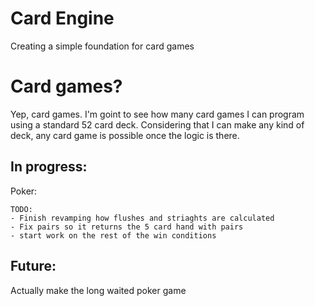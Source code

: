 # Card Engine
Creating a simple foundation for card games

# Card games?
Yep, card games. I'm goint to see how many card games I can program using a standard 52 card deck.
Considering that I can make any kind of deck, any card game is possible once the logic is there.

## In progress:
Poker:

    TODO:
    - Finish revamping how flushes and striaghts are calculated
    - Fix pairs so it returns the 5 card hand with pairs
    - start work on the rest of the win conditions

## Future:
Actually make the long waited poker game
